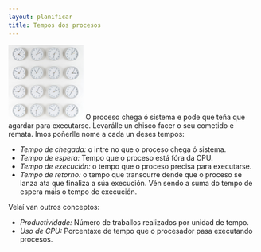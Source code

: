 ```yaml
---
layout: planificar
title: Tempos dos procesos
---
```


 <img width="30%" alt="tempos dos procesos"  src="/imaxes/tempo.jpg">
O proceso chega ó sistema e pode que teña que agardar para executarse. Levarálle un chisco facer o seu cometido e remata. Imos poñerlle nome a cada un deses tempos:

* _Tempo de chegada:_ o intre no que o proceso chega ó sistema.
* _Tempo de espera:_ Tempo que o proceso está fóra da CPU.
* _Tempo de execución:_ o tempo que o proceso precisa para executarse.
* _Tempo de retorno:_ o tempo que transcurre dende que o proceso se lanza ata que finaliza a súa execución. Vén sendo a suma do tempo de espera máis o tempo de execución.

Velaí van outros conceptos:

* _Productividade:_ Número de traballos realizados por unidad de tempo.
* _Uso de CPU:_ Porcentaxe de tempo que o procesador pasa executando procesos.
